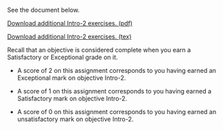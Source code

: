 See the document below.

[Download additional Intro-2 exercises. (pdf)](Intro-2.pdf)

[Download additional Intro-2 exercises. (tex)](Intro-2.tex)

Recall that an objective is considered complete when you earn a Satisfactory or Exceptional grade on it.

* A score of 2 on this assignment corresponds to you having earned an Exceptional mark on objective Intro-2.

* A score of 1 on this assignment corresponds to you having earned a Satisfactory mark on objective Intro-2.

* A score of 0 on this assignment corresponds to you having earned an unsatisfactory mark on objective Intro-2.